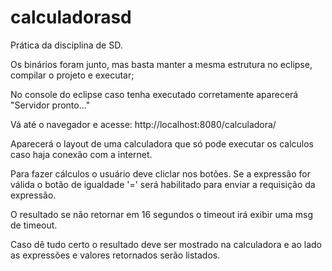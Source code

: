 # calculadorasd
Prática da disciplina de SD.

Os binários foram junto, mas basta manter a mesma estrutura no eclipse, compilar o projeto e executar;

No console do eclipse caso tenha executado corretamente aparecerá "Servidor pronto..."

Vá até o navegador e acesse: http://localhost:8080/calculadora/

Aparecerá o layout de uma calculadora que só pode executar os calculos caso haja conexão com a internet.

Para fazer cálculos o usuário deve cliclar nos botões. Se a expressão for válida o botão de igualdade '=' será habilitado para enviar a requisição da expressão.

O resultado se não retornar em 16 segundos o timeout irá exibir uma msg de timeout.

Caso dê tudo certo o resultado deve ser mostrado na calculadora e ao lado as expressões e valores retornados serão listados.
